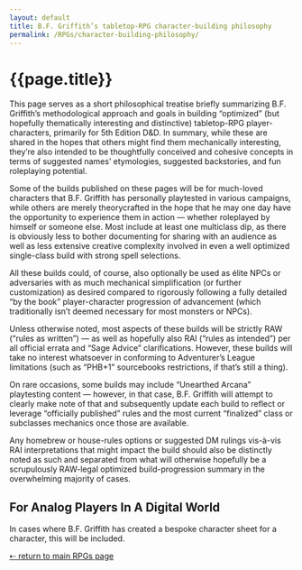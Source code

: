 ```yaml
---
layout: default
title: B.F. Griffith’s tabletop-RPG character-building philosophy
permalink: /RPGs/character-building-philosophy/
---
```


<div class="page">
  <h1 class="page-title">{{page.title}}</h1>
  <p>This page serves as a short philosophical treatise briefly summarizing B.F. Griffith’s methodological approach and goals in building “optimized” (but hopefully thematically interesting and distinctive) tabletop-RPG player-characters, primarily for 5th Edition D&D. In summary, while these are shared in the hopes that others might find them mechanically interesting, they’re also intended to be thoughtfully conceived and cohesive concepts in terms of suggested names’ etymologies, suggested backstories, and fun roleplaying potential.</p>
  <p>Some of the builds published on these pages will be for much-loved characters that B.F. Griffith has personally playtested in various campaigns, while others are merely theorycrafted in the hope that he may one day have the opportunity to experience them in action — whether roleplayed by himself or someone else. Most include at least one multiclass dip, as there is obviously less to bother documenting for sharing with an audience as well as less extensive creative complexity involved in even a well optimized single-class build with strong spell selections.</p>
  <p>All these builds could, of course, also optionally be used as élite NPCs or adversaries with as much mechanical simplification (or further customization) as desired compared to rigorously following a fully detailed “by the book” player-character progression of advancement (which traditionally isn’t deemed necessary for most monsters or NPCs).</p>
  <p>Unless otherwise noted, most aspects of these builds will be strictly RAW (“rules as written”) — as well as hopefully also RAI (“rules as intended”) per all official errata and “Sage Advice” clarifications. However, these builds will take no interest whatsoever in conforming to Adventurer’s League limitations (such as “PHB+1” sourcebooks restrictions, if that’s still a thing).</p>
  <p>On rare occasions, some builds may include “Unearthed Arcana” playtesting content — however, in that case, B.F. Griffith will attempt to clearly make note of that and subsequently update each build to reflect or leverage “officially published” rules and the most current “finalized” class or subclasses mechanics once those are available.</p>
  <p>Any homebrew or house-rules options or suggested DM rulings vis-à-vis RAI interpretations that might impact the build should also be distinctly noted as such and separated from what will otherwise hopefully be a scrupulously RAW-legal optimized build-progression summary in the overwhelming majority of cases.</p>
  <h2>For Analog Players In A Digital World</h2>
  <p>In cases where B.F. Griffith has created a bespoke character sheet for a character, this will be included.</p>
  <p><a href="/RPGs/">&#8672; return to main RPGs page</a></p>
</div>
